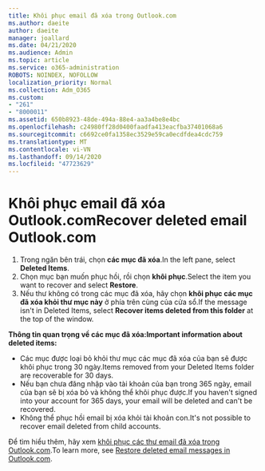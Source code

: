 ```yaml
---
title: Khôi phục email đã xóa trong Outlook.com
ms.author: daeite
author: daeite
manager: joallard
ms.date: 04/21/2020
ms.audience: Admin
ms.topic: article
ms.service: o365-administration
ROBOTS: NOINDEX, NOFOLLOW
localization_priority: Normal
ms.collection: Adm_O365
ms.custom:
- "261"
- "8000011"
ms.assetid: 650b8923-48de-494a-88e4-aa3a4be8e4bc
ms.openlocfilehash: c24980ff28d0400faadfa413eacfba37401068a6
ms.sourcegitcommit: c6692ce0fa1358ec3529e59ca0ecdfdea4cdc759
ms.translationtype: MT
ms.contentlocale: vi-VN
ms.lasthandoff: 09/14/2020
ms.locfileid: "47723629"
---
```

# <a name="recover-deleted-email-outlookcom"></a><span data-ttu-id="ab9a5-102">Khôi phục email đã xóa Outlook.com</span><span class="sxs-lookup"><span data-stu-id="ab9a5-102">Recover deleted email Outlook.com</span></span>

1. <span data-ttu-id="ab9a5-103">Trong ngăn bên trái, chọn **các mục đã xóa**.</span><span class="sxs-lookup"><span data-stu-id="ab9a5-103">In the left pane, select **Deleted Items**.</span></span>
2. <span data-ttu-id="ab9a5-104">Chọn mục bạn muốn phục hồi, rồi chọn **khôi phục**.</span><span class="sxs-lookup"><span data-stu-id="ab9a5-104">Select the item you want to recover and select **Restore**.</span></span>
3. <span data-ttu-id="ab9a5-105">Nếu thư không có trong các mục đã xóa, hãy chọn **khôi phục các mục đã xóa khỏi thư mục này** ở phía trên cùng của cửa sổ.</span><span class="sxs-lookup"><span data-stu-id="ab9a5-105">If the message isn't in Deleted Items, select **Recover items deleted from this folder** at the top of the window.</span></span>

 <span data-ttu-id="ab9a5-106">**Thông tin quan trọng về các mục đã xóa:**</span><span class="sxs-lookup"><span data-stu-id="ab9a5-106">**Important information about deleted items:**</span></span>
  
- <span data-ttu-id="ab9a5-107">Các mục được loại bỏ khỏi thư mục các mục đã xóa của bạn sẽ được khôi phục trong 30 ngày.</span><span class="sxs-lookup"><span data-stu-id="ab9a5-107">Items removed from your Deleted Items folder are recoverable for 30 days.</span></span>
- <span data-ttu-id="ab9a5-108">Nếu bạn chưa đăng nhập vào tài khoản của bạn trong 365 ngày, email của bạn sẽ bị xóa bỏ và không thể khôi phục được.</span><span class="sxs-lookup"><span data-stu-id="ab9a5-108">If you haven't signed into your account for 365 days, your email will be deleted and can't be recovered.</span></span>
- <span data-ttu-id="ab9a5-109">Không thể phục hồi email bị xóa khỏi tài khoản con.</span><span class="sxs-lookup"><span data-stu-id="ab9a5-109">It's not possible to recover email deleted from child accounts.</span></span>

<span data-ttu-id="ab9a5-110">Để tìm hiểu thêm, hãy xem [khôi phục các thư email đã xóa trong Outlook.com](https://support.office.com/article/cf06ab1b-ae0b-418c-a4d9-4e895f83ed50?wt.mc_id=Office_Outlook_com_Alchemy).</span><span class="sxs-lookup"><span data-stu-id="ab9a5-110">To learn more, see [Restore deleted email messages in Outlook.com](https://support.office.com/article/cf06ab1b-ae0b-418c-a4d9-4e895f83ed50?wt.mc_id=Office_Outlook_com_Alchemy).</span></span>